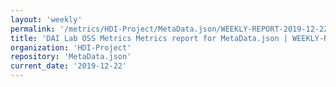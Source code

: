 ```yaml
---
layout: 'weekly'
permalink: '/metrics/HDI-Project/MetaData.json/WEEKLY-REPORT-2019-12-22'
title: 'DAI Lab OSS Metrics Metrics report for MetaData.json | WEEKLY-REPORT-2019-12-22'
organization: 'HDI-Project'
repository: 'MetaData.json'
current_date: '2019-12-22'
---
```


